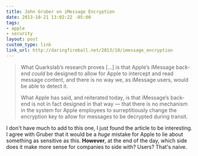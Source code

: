 ```yaml
---
title: John Gruber on iMessage Encryption
date: 2013-10-21 13:02:22 -05:00
tags:
- apple
- security
layout: post
custom_type: link
link_url: http://daringfireball.net/2013/10/imessage_encryption
---
```


> What Quarkslab’s research proves […] is that Apple’s iMessage back-end *could* be designed to allow for Apple to intercept and read message content, and there is no way we, as iMessage users, would be able to detect it.
>
>What Apple has said, and reiterated today, is that iMessage’s back-end is not in fact designed in that way — that there is no mechanism in the system for Apple employees to surreptitiously change the encryption key to allow for messages to be decrypted during transit.

I don't have much to add to this one, I just found the article to be interesting. I agree with Gruber that it would be a *huge* mistake for Apple to lie about something as sensitive as this. **However**, at the end of the day, which side does it make more sense for companies to side with? Users? That's naive.
